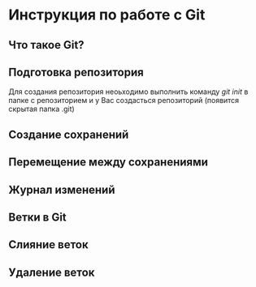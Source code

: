 # Инструкция по работе с Git

## Что такое Git?

## Подготовка репозитория

Для создания репозитория неоьходимо выполнить команду *git init* в папке с репозиторием и у Вас создасться репозиторий (появится скрытая папка .git) 
## Создание сохранений

## Перемещение между сохранениями

## Журнал изменений

## Ветки в Git

## Слияние веток

## Удаление веток